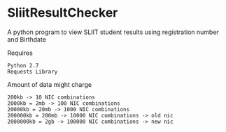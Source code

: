 # SliitResultChecker
A python program to view SLIIT student results using registration number and Birthdate

Requires

	Python 2.7
	Requests Library

Amount of data might charge

	200kb -> 10 NIC combinations
	2000kb = 2mb -> 100 NIC combinations
	20000kb = 20mb -> 1000 NIC combinations
	200000kb = 200mb -> 10000 NIC combinations -> old nic
	2000000kb = 2gb -> 100000 NIC combinations -> new nic

